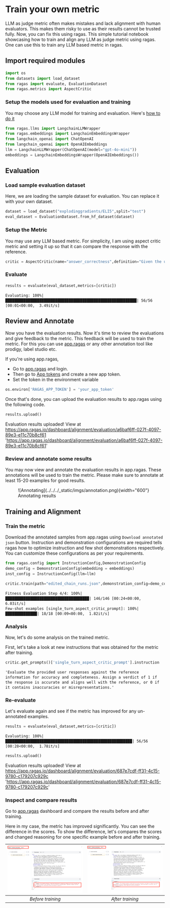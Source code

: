 # Train your own metric

LLM as judge metric often makes mistakes and lack alignment with human evaluators. This makes them risky to use as their results cannot be trusted fully. Now, you can fix this using ragas. This simple tutorial notebook showcasing how to train and align any LLM as judge metric using ragas. One can use this to train any LLM based metric in ragas. 


## Import required modules


```python
import os
from datasets import load_dataset
from ragas import evaluate, EvaluationDataset
from ragas.metrics import AspectCritic

```

### Setup the models used for evaluation and training
You may choose any LLM model for training and evaluation. Here's [how to do it](../customize_models.md)


```python
from ragas.llms import LangchainLLMWrapper
from ragas.embeddings import LangchainEmbeddingsWrapper
from langchain_openai import ChatOpenAI
from langchain_openai import OpenAIEmbeddings
llm = LangchainLLMWrapper(ChatOpenAI(model="gpt-4o-mini"))
embeddings = LangchainEmbeddingsWrapper(OpenAIEmbeddings())
```

## Evaluation

### Load sample evaluation dataset
Here, we are loading the sample dataset for evaluation. You can replace it with your own dataset. 


```python
dataset = load_dataset("explodinggradients/ELI5",split="test")
eval_dataset = EvaluationDataset.from_hf_dataset(dataset)
```

### Setup the Metric
You may use any LLM based metric. For simplicity, I am using aspect critic metric and setting it up so that it can compare the response with the reference.


```python
critic = AspectCritic(name="answer_correctness",definition="Given the user_input, reference and response. Is the response correct compared with the reference",llm=llm)

```

### Evaluate


```python
results = evaluate(eval_dataset,metrics=[critic])

```

    Evaluating: 100%|██████████████████████████████████████████████████████████| 56/56 [00:01<00:00,  3.49it/s]



## Review and Annotate

Now you have the evaluation results. Now it's time to review the evaluations and give feedback to the metric. This feedback will be used to train the metric. For this you can use [app.ragas](https://app.ragas.io) or any other annotation tool like prodigy, label studio etc.

If you're using app.ragas,

- Go to [app.ragas](https://app.ragas.io) and login.
- Then go to [App tokens](https://app.ragas.io/dashboard/settings/app-tokens) and create a new app token.
- Set the token in the environment variable

```python
os.environ['RAGAS_APP_TOKEN'] = 'your_app_token'
```

Once that's done, you can upload the evaluation results to app.ragas using the following code.

```python
results.upload()
```

Evaluation results uploaded! View at https://app.ragas.io/dashboard/alignment/evaluation/a6baf6ff-027f-4097-89e3-e11c70b8cf61
'https://app.ragas.io/dashboard/alignment/evaluation/a6baf6ff-027f-4097-89e3-e11c70b8cf61'



### Review and annotate some results
You may now view and annotate the evaluation results in app.ragas. These annotations will be used to train the metric. Please make sure to annotate at least 15-20 examples for good results.

<figure markdown="span">
  ![Annotating](../../../_static/imgs/annotation.png){width="600"}
  <figcaption>Annotating results</figcaption>
</figure>


## Training and Alignment

### Train the metric
Download the annotated samples from app.ragas using `Download annotated json` button. 
Instruction and demonstration configurations are required tells ragas how to optimize instruction and few shot demonstrations respectively. You can customize these configurations as per your requirements.

```python
from ragas.config import InstructionConfig,DemonstrationConfig
demo_config = DemonstrationConfig(embedding = embeddings)
inst_config = InstructionConfig(llm=llm)
```


```python
critic.train(path="edited_chain_runs.json",demonstration_config=demo_config,instruction_config=inst_config)
```

    Fitness Evaluation Step 4/4: 100%|█████████████████████████████████████| 146/146 [00:24<00:00,  6.03it/s]
    Few-shot examples [single_turn_aspect_critic_prompt]: 100%|██████████████| 18/18 [00:09<00:00,  1.82it/s]


### Analysis
Now, let's do some analysis on the trained metric.

First, let's take a look at new instructions that was obtained for the metric after training.


```python
critic.get_prompts()['single_turn_aspect_critic_prompt'].instruction
```




    'Evaluate the provided user responses against the reference information for accuracy and completeness. Assign a verdict of 1 if the response is accurate and aligns well with the reference, or 0 if it contains inaccuracies or misrepresentations.'



### Re-evaluate
Let's evaluate again and see if the metric has improved for any un-annotated examples.


```python
results = evaluate(eval_dataset,metrics=[critic])

```

    Evaluating: 100%|████████████████████████████████████████████████████████| 56/56 [00:28<00:00,  1.78it/s]



```python
results.upload()
```

Evaluation results uploaded! View at https://app.ragas.io/dashboard/alignment/evaluation/687e7cdf-ff31-4c15-9780-c179207c929c
'https://app.ragas.io/dashboard/alignment/evaluation/687e7cdf-ff31-4c15-9780-c179207c929c'

### Inspect and compare results

Go to [app.ragas](https://app.ragas.io/dashboard) dashboard and compare the results before and after training.

Here in my case, the metric has improved significantly. You can see the difference in the scores. To show the difference, let's compares the scores and changed reasoning for one specific example before and after training.

| ![Image 1](../../../_static/imgs/before_training.png) | ![Image 2](../../../_static/imgs/after_training.png) |
|:-------------------------------:|:-------------------------------:|
| *Before training*           | *After training*           |